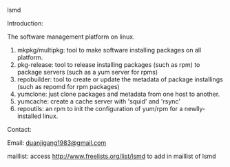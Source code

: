 lsmd

Introduction:

The software management platform on linux.
1. mkpkg/multipkg: tool to make software installing packages on all platform.
2. pkg-release: tool to release installing packages (such as rpm) to package servers (such as a yum server for rpms)
3. repobuilder: tool to create or update the metadata of package installings (such as repomd for rpm packages)
4. yumclone: just clone packages and metadata from one host to another.
5. yumcache: create a cache server with 'squid' and 'rsync'
6. repoutils: an rpm to init the configuration of yum/rpm for a newlly-installed linux.

Contact:

Email: duanjigang1983@gmail.com

maillist: access 
         http://www.freelists.org/list/lsmd
	to add in  maillist of lsmd
